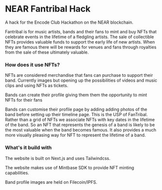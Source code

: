 # NEAR Fantribal Hack

A hack for the Encode Club Hackathon on the NEAR blockchain.

Fantribal is for music artists, bands and their fans to mint and buy NFTs that celebrate events in the lifetime of a fledgling artists. The sale of collectible NFTs provides valuable funds to support the early life of new artists. When they are famous there will be rewards for venues and fans through royalties from the sale of these ultimately valuable.

### How does it use NFTs?

NFTs are considered merchandise that fans can purchase to support their band. Currently images but opening up the possibilities of videos and music clips and using NFTs as tickets.

Bands can create their profile giving them them the opportunity to mint NFTs for their fans

Bands can customise their profile page by adding adding photos of the band before setting up their timeline page. This is the USP of FanTribal. Rather than a grid of NFTs we associate NFTs with key dates in the lifetime of the band. So an NFT that represents the genesis of a band is likely to be the most valuable when the band becomes famous. It also provides a much more visually pleasing way for NFT to represent the lifetime of a band.

### What's it build with

The website is built on Next.js and uses Tailwindcss.

The website makes use of Mintbase SDK to provide NFT minting capabilities.

Band profile images are held on Filecoin/IPFS.
